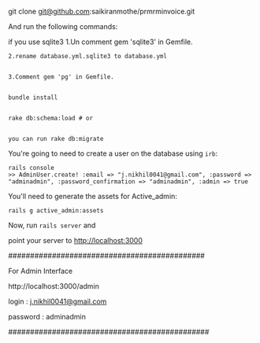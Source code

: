 

git clone git@github.com:saikiranmothe/prmrminvoice.git



And run the following commands:


if  you use sqlite3 
    1.Un comment gem 'sqlite3' in Gemfile.

    
    2.rename database.yml.sqlite3 to database.yml 

    
    3.Comment gem 'pg' in Gemfile.


    bundle install


    rake db:schema:load # or


    you can run rake db:migrate


You're going to need to create a user on the database using `irb`:

    rails console
    >> AdminUser.create! :email => "j.nikhil0041@gmail.com", :password => "adminadmin", :password_confirmation => "adminadmin", :admin => true

    
You'll need to generate the assets for Active_admin:

    rails g active_admin:assets

Now, run `rails server` and 

point your server to [http://localhost:3000](http://localhost:3000) 

#############################################

For Admin Interface

http://localhost:3000/admin 

login : j.nikhil0041@gmail.com

password : adminadmin 



##############################################

